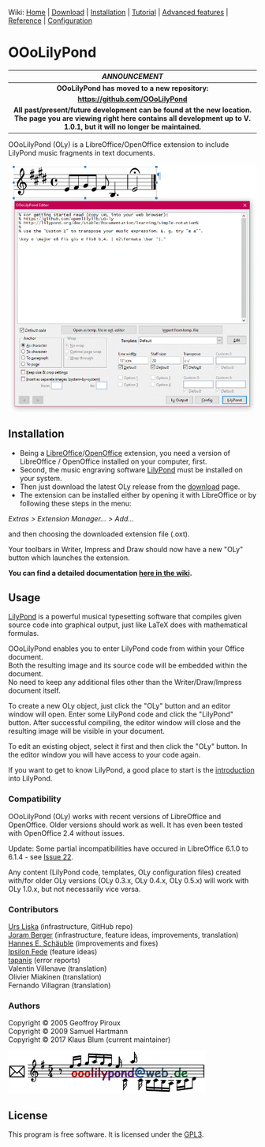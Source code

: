 Wiki:  [Home](https://github.com/openlilylib/LO-ly/wiki#ooolilypond) | [Download](https://github.com/openlilylib/LO-ly/wiki/Downloads#downloads) | [Installation](https://github.com/openlilylib/LO-ly/wiki/Installation#installation) | [Tutorial](https://github.com/openlilylib/LO-ly/wiki/Tutorial#tutorial) | [Advanced features](https://github.com/openlilylib/LO-ly/wiki/Advanced-features#advanced-features) | [Reference](https://github.com/openlilylib/LO-ly/wiki/Editor-(main-window-reference)#editor-main-window-reference) | [Configuration](https://github.com/openlilylib/LO-ly/wiki/Config#configuration-dialogue)

# OOoLilyPond

| *ANNOUNCEMENT* | 
| :---: |
| **OOoLilyPond has moved to a new repository:** |
| **https://github.com/OOoLilyPond** |
| **All past/present/future development can be found at the new location. The page you are viewing right here contains all development up to V. 1.0.1, but it will no longer be maintained.** |

OOoLilyPond (OLy) is a LibreOffice/OpenOffice extension to include LilyPond music fragments in text documents.

![editor object](https://raw.githubusercontent.com/KlausBlum/OLy-resources/master/images/editor-object-02.gif)

## Installation

* Being a [LibreOffice]/[OpenOffice] extension, you need a version of LibreOffice / OpenOffice installed on your computer, first.  
* Second, the music engraving software [LilyPond] must be installed on your system.  
* Then just download the latest OLy release from the [download] page.  
* The extension can be installed either by opening it with LibreOffice or by following these steps in the menu:

*Extras > Extension Manager… > Add…*

and then choosing the downloaded extension file (.oxt).

Your toolbars in Writer, Impress and Draw should now have a new "OLy" button which launches the extension.

**You can find a detailed documentation [here in the wiki](https://github.com/openlilylib/LO-ly/wiki/Installation#installation).**

## Usage

[LilyPond] is a powerful musical typesetting software that compiles given source code into graphical output, just like LaTeX does with mathematical formulas. 

OOoLilyPond enables you to enter LilyPond code from within your Office document.  
  Both the resulting image and its source code will be embedded within the document.  
  No need to keep any additional files other than the Writer/Draw/Impress document itself.

To create a new OLy object, just click the "OLy" button and an editor window will open. Enter some LilyPond code and click the "LilyPond" button. After successful compiling, the editor window will close and the resulting image will be visible in your document. 

To edit an existing object, select it first and then click the "OLy" button. In the editor window you will have access to your code again.

If you want to get to know LilyPond, a good place to start is the [introduction] into LilyPond.

### Compatibility 

OOoLilyPond (OLy) works with recent versions of LibreOffice and OpenOffice. Older versions should work as well. It has even been tested with OpenOffice 2.4 without issues. 

Update: Some partial incompatibilities have occured in LibreOffice 6.1.0 to 6.1.4 - see [Issue 22].

Any content (LilyPond code, templates, OLy configuration files) created with/for older OLy versions (OLy 0.3.x, OLy 0.4.x, OLy 0.5.x) will work with OLy 1.0.x, but not necessarily vice versa.


[LibreOffice]: http://libreoffice.org/
[OpenOffice]: http://www.openoffice.org/
[LilyPond]: http://lilypond.org
[download]: https://github.com/openlilylib/LO-ly/wiki/Downloads#downloads
[introduction]: http://lilypond.org/introduction.html
[Introduction into OOoLilyPond]: http://lilypondblog.org/2017/04/ooolilypond-creating-musical-snippets-in-libreoffice-documents/
[Scores of Beauty]: http://lilypondblog.org/
[Issue 22]: https://github.com/openlilylib/LO-ly/issues/22#issuecomment-462500338

### Contributors

[Urs Liska](https://github.com/uliska) (infrastructure, GitHub repo)  
[Joram Berger](https://github.com/joram-berger) (infrastructure, feature ideas, improvements, translation)  
[Hannes E. Schäuble](https://github.com/edgar79) (improvements and fixes)  
[Ipsilon Fede](https://github.com/yfede) (feature ideas)  
[tapanis](https://github.com/tapanis) (error reports)  
Valentin Villenave (translation)  
Olivier Miakinen (translation)  
Fernando Villagran (translation)

### Authors

Copyright © 2005 Geoffroy Piroux  
Copyright © 2009 Samuel Hartmann  
Copyright © 2017 Klaus Blum (current maintainer)

<a id="envelope">![a](https://raw.githubusercontent.com/KlausBlum/OLy-resources/master/images/score-a.png)</a>![b](https://raw.githubusercontent.com/KlausBlum/OLy-resources/master/images/score-b.png)![c](https://raw.githubusercontent.com/KlausBlum/OLy-resources/master/images/score-c.png)![d](https://raw.githubusercontent.com/KlausBlum/OLy-resources/master/images/score-d.png)![e](https://raw.githubusercontent.com/KlausBlum/OLy-resources/master/images/score-e.png)![f](https://raw.githubusercontent.com/KlausBlum/OLy-resources/master/images/score-f.png)

## License

This program is free software. It is licensed under the [GPL3].

[GPL3]: https://www.gnu.org/licenses/gpl.html "GPL3"
